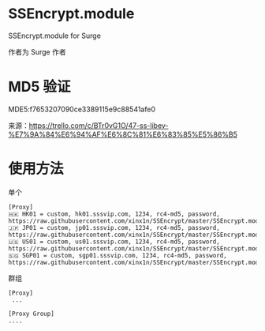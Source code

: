 # SSEncrypt.module
SSEncrypt.module for Surge

作者为 Surge 作者

# MD5 验证
MDE5:f7653207090ce3389115e9c88541afe0

来源：https://trello.com/c/BTr0vG1O/47-ss-libev-%E7%9A%84%E6%94%AF%E6%8C%81%E6%83%85%E5%86%B5

# 使用方法
单个
```
[Proxy]
🇭🇰 HK01 = custom, hk01.sssvip.com, 1234, rc4-md5, password, https://raw.githubusercontent.com/xinx1n/SSEncrypt/master/SSEncrypt.module
🇯🇵 JP01 = custom, jp01.sssvip.com, 1234, rc4-md5, password, https://raw.githubusercontent.com/xinx1n/SSEncrypt/master/SSEncrypt.module
🇺🇸 US01 = custom, us01.sssvip.com, 1234, rc4-md5, password, https://raw.githubusercontent.com/xinx1n/SSEncrypt/master/SSEncrypt.module
🇸🇬 SGP01 = custom, sgp01.sssvip.com, 1234, rc4-md5, password, https://raw.githubusercontent.com/xinx1n/SSEncrypt/master/SSEncrypt.module
```
群组
```
[Proxy]
 ...

[Proxy Group]
....

```
